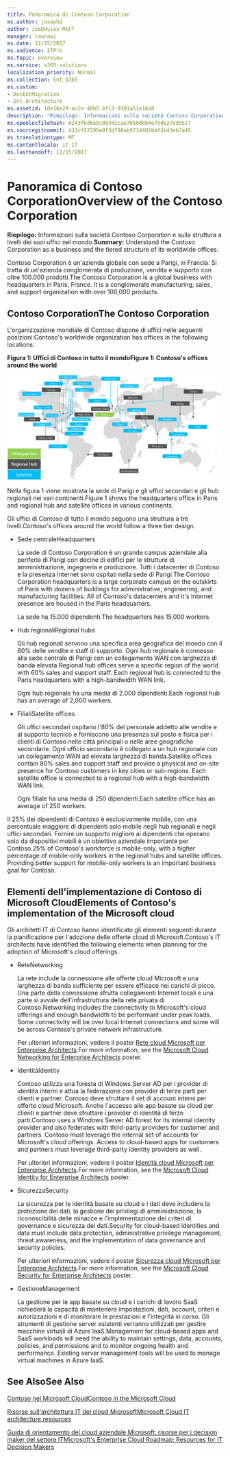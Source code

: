 ```yaml
---
title: Panoramica di Contoso Corporation
ms.author: josephd
author: JoeDavies-MSFT
manager: laurawi
ms.date: 12/15/2017
ms.audience: ITPro
ms.topic: overview
ms.service: o365-solutions
localization_priority: Normal
ms.collection: Ent_O365
ms.custom:
- DecEntMigration
- Ent_Architecture
ms.assetid: 1de16e29-ac2e-40b5-bf13-9301a51e16a8
description: "Riepilogo: Informazioni sulla società Contoso Corporation e sulla struttura a livelli dei suoi uffici nel mondo."
ms.openlocfilehash: 6243f6d6e5c08342cae7650d0b4e75de27ed3527
ms.sourcegitcommit: d31cf57295e8f3d798ab971d405baf3bd3eb7a45
ms.translationtype: MT
ms.contentlocale: it-IT
ms.lasthandoff: 12/15/2017
---
```

# <a name="overview-of-the-contoso-corporation"></a><span data-ttu-id="c55b4-103">Panoramica di Contoso Corporation</span><span class="sxs-lookup"><span data-stu-id="c55b4-103">Overview of the Contoso Corporation</span></span>

 <span data-ttu-id="c55b4-104">**Riepilogo:** Informazioni sulla società Contoso Corporation e sulla struttura a livelli dei suoi uffici nel mondo.</span><span class="sxs-lookup"><span data-stu-id="c55b4-104">**Summary:** Understand the Contoso Corporation as a business and the tiered structure of its worldwide offices.</span></span>
  
<span data-ttu-id="c55b4-p101">Contoso Corporation è un'azienda globale con sede a Parigi, in Francia. Si tratta di un'azienda conglomerata di produzione, vendita e supporto con oltre 100.000 prodotti.</span><span class="sxs-lookup"><span data-stu-id="c55b4-p101">The Contoso Corporation is a global business with headquarters in Paris, France. It is a conglomerate manufacturing, sales, and support organization with over 100,000 products.</span></span> 
  
## <a name="the-contoso-corporation"></a><span data-ttu-id="c55b4-107">Contoso Corporation</span><span class="sxs-lookup"><span data-stu-id="c55b4-107">The Contoso Corporation</span></span>

<span data-ttu-id="c55b4-108">L'organizzazione mondiale di Contoso dispone di uffici nelle seguenti posizioni:</span><span class="sxs-lookup"><span data-stu-id="c55b4-108">Contoso's worldwide organization has offices in the following locations:</span></span>
  
<span data-ttu-id="c55b4-109">**Figura 1: Uffici di Contoso in tutto il mondo**</span><span class="sxs-lookup"><span data-stu-id="c55b4-109">**Figure 1: Contoso's offices around the world**</span></span>

![Sedi di Contoso Corporation nel mondo](images/Contoso_Poster/Contoso_WW_Org.png)

  
<span data-ttu-id="c55b4-111">Nella figura 1 viene mostrata la sede di Parigi e gli uffici secondari e gli hub regionali nei vari continenti.</span><span class="sxs-lookup"><span data-stu-id="c55b4-111">Figure 1 shows the headquarters office in Paris and regional hub and satellite offices in various continents.</span></span>
  
<span data-ttu-id="c55b4-112">Gli uffici di Contoso di tutto il mondo seguono una struttura a tre livelli.</span><span class="sxs-lookup"><span data-stu-id="c55b4-112">Contoso's offices around the world follow a three tier design.</span></span>
  
- <span data-ttu-id="c55b4-113">Sede centrale</span><span class="sxs-lookup"><span data-stu-id="c55b4-113">Headquarters</span></span>
    
    <span data-ttu-id="c55b4-p102">La sede di Contoso Corporation è un grande campus aziendale alla periferia di Parigi con decine di edifici per le strutture di amministrazione, ingegneria e produzione. Tutti i datacenter di Contoso e la presenza Internet sono ospitati nella sede di Parigi.</span><span class="sxs-lookup"><span data-stu-id="c55b4-p102">The Contoso Corporation headquarters is a large corporate campus on the outskirts of Paris with dozens of buildings for administrative, engineering, and manufacturing facilities. All of Contoso's datacenters and it's Internet presence are housed in the Paris headquarters.</span></span>
    
    <span data-ttu-id="c55b4-116">La sede ha 15.000 dipendenti.</span><span class="sxs-lookup"><span data-stu-id="c55b4-116">The headquarters has 15,000 workers.</span></span>
    
- <span data-ttu-id="c55b4-117">Hub regionali</span><span class="sxs-lookup"><span data-stu-id="c55b4-117">Regional hubs</span></span>
    
    <span data-ttu-id="c55b4-p103">Gli hub regionali servono una specifica area geografica del mondo con il 60% delle vendite e staff di supporto. Ogni hub regionale è connesso alla sede centrale di Parigi con un collegamento WAN con larghezza di banda elevata.</span><span class="sxs-lookup"><span data-stu-id="c55b4-p103">Regional hub offices serve a specific region of the world with 60% sales and support staff. Each regional hub is connected to the Paris headquarters with a high-bandwidth WAN link.</span></span> 
    
    <span data-ttu-id="c55b4-120">Ogni hub regionale ha una media di 2.000 dipendenti.</span><span class="sxs-lookup"><span data-stu-id="c55b4-120">Each regional hub has an average of 2,000 workers.</span></span>
    
- <span data-ttu-id="c55b4-121">Filiali</span><span class="sxs-lookup"><span data-stu-id="c55b4-121">Satellite offices</span></span>
    
    <span data-ttu-id="c55b4-p104">Gli uffici secondari ospitano l'80% del personale addetto alle vendite e al supporto tecnico e forniscono una presenza sul posto e fisica per i clienti di Contoso nelle città principali o nelle aree geografiche secondarie. Ogni ufficio secondario è collegato a un hub regionale con un collegamento WAN ad elevata larghezza di banda.</span><span class="sxs-lookup"><span data-stu-id="c55b4-p104">Satellite offices contain 80% sales and support staff and provide a physical and on-site presence for Contoso customers in key cities or sub-regions. Each satellite office is connected to a regional hub with a high-bandwidth WAN link.</span></span>
    
    <span data-ttu-id="c55b4-124">Ogni filiale ha una media di 250 dipendenti.</span><span class="sxs-lookup"><span data-stu-id="c55b4-124">Each satellite office has an average of 250 workers.</span></span>
    
<span data-ttu-id="c55b4-p105">Il 25% dei dipendenti di Contoso è esclusivamente mobile, con una percentuale maggiore di dipendenti solo mobile negli hub regionali e negli uffici secondari. Fornire un supporto migliore ai dipendenti che operano solo da dispositivi mobili è un obiettivo aziendale importante per Contoso.</span><span class="sxs-lookup"><span data-stu-id="c55b4-p105">25% of Contoso's workforce is mobile-only, with a higher percentage of mobile-only workers in the regional hubs and satellite offices. Providing better support for mobile-only workers is an important business goal for Contoso.</span></span>
  
## <a name="elements-of-contosos-implementation-of-the-microsoft-cloud"></a><span data-ttu-id="c55b4-127">Elementi dell'implementazione di Contoso di Microsoft Cloud</span><span class="sxs-lookup"><span data-stu-id="c55b4-127">Elements of Contoso's implementation of the Microsoft cloud</span></span>

<span data-ttu-id="c55b4-128">Gli architetti IT di Contoso hanno identificato gli elementi seguenti durante la pianificazione per l'adozione delle offerte cloud di Microsoft.</span><span class="sxs-lookup"><span data-stu-id="c55b4-128">Contoso's IT architects have identified the following elements when planning for the adoption of Microsoft's cloud offerings.</span></span>
  
- <span data-ttu-id="c55b4-129">Rete</span><span class="sxs-lookup"><span data-stu-id="c55b4-129">Networking</span></span>
    
    <span data-ttu-id="c55b4-p106">La rete include la connessione alle offerte cloud Microsoft e una larghezza di banda sufficiente per essere efficace nei carichi di picco. Una parte della connessione sfrutta collegamenti Internet locali e una parte si avvale dell'infrastruttura della rete privata di Contoso.</span><span class="sxs-lookup"><span data-stu-id="c55b4-p106">Networking includes the connectivity to Microsoft's cloud offerings and enough bandwidth to be performant under peak loads. Some connectivity will be over local Internet connections and some will be across Contoso's private network infrastructure.</span></span>
    
    <span data-ttu-id="c55b4-132">Per ulteriori informazioni, vedere il poster [Rete cloud Microsoft per Enterprise Architects](microsoft-cloud-networking-for-enterprise-architects.md).</span><span class="sxs-lookup"><span data-stu-id="c55b4-132">For more information, see the [Microsoft Cloud Networking for Enterprise Architects](microsoft-cloud-networking-for-enterprise-architects.md) poster.</span></span>
   
- <span data-ttu-id="c55b4-133">Identità</span><span class="sxs-lookup"><span data-stu-id="c55b4-133">Identity</span></span>
    
    <span data-ttu-id="c55b4-p107">Contoso utilizza una foresta di Windows Server AD per i provider di identità interni e attua la federazione con provider di terze parti per clienti e partner. Contoso deve sfruttare il set di account interni per offerte cloud Microsoft. Anche l'accesso alle app basate su cloud per clienti e partner deve sfruttare i provider di identità di terze parti.</span><span class="sxs-lookup"><span data-stu-id="c55b4-p107">Contoso uses a Windows Server AD forest for its internal identity provider and also federates with third-party providers for customer and partners. Contoso must leverage the internal set of accounts for Microsoft's cloud offerings. Access to cloud-based apps for customers and partners must leverage third-party identity providers as well.</span></span>
    
    <span data-ttu-id="c55b4-137">Per ulteriori informazioni, vedere il poster [Identità cloud Microsoft per Enterprise Architects](microsoft-cloud-identity-for-enterprise-architects.md).</span><span class="sxs-lookup"><span data-stu-id="c55b4-137">For more information, see the [Microsoft Cloud Identity for Enterprise Architects](microsoft-cloud-identity-for-enterprise-architects.md) poster.</span></span>
    
- <span data-ttu-id="c55b4-138">Sicurezza</span><span class="sxs-lookup"><span data-stu-id="c55b4-138">Security</span></span>
    
    <span data-ttu-id="c55b4-139">La sicurezza per le identità basate su cloud e i dati deve includere la protezione dei dati, la gestione dei privilegi di amministrazione, la riconoscibilità delle minacce e l'implementazione dei criteri di governance e sicurezza dei dati.</span><span class="sxs-lookup"><span data-stu-id="c55b4-139">Security for cloud-based identities and data must include data protection, administrative privilege management, threat awareness, and the implementation of data governance and security policies.</span></span>
    
    <span data-ttu-id="c55b4-140">Per ulteriori informazioni, vedere il poster [Sicurezza cloud Microsoft per Enterprise Architects](http://aka.ms/cloudarchsecurity).</span><span class="sxs-lookup"><span data-stu-id="c55b4-140">For more information, see the [Microsoft Cloud Security for Enterprise Architects](http://aka.ms/cloudarchsecurity) poster.</span></span>
    
- <span data-ttu-id="c55b4-141">Gestione</span><span class="sxs-lookup"><span data-stu-id="c55b4-141">Management</span></span>
    
    <span data-ttu-id="c55b4-p108">La gestione per le app basate su cloud e i carichi di lavoro SaaS richiederà la capacità di mantenere impostazioni, dati, account, criteri e autorizzazioni e di monitorare le prestazioni e l'integrità in corso. Gli strumenti di gestione server esistenti verranno utilizzati per gestire macchine virtuali di Azure IaaS.</span><span class="sxs-lookup"><span data-stu-id="c55b4-p108">Management for cloud-based apps and SaaS workloads will need the ability to maintain settings, data, accounts, policies, and permissions and to monitor ongoing health and performance. Existing server management tools will be used to manage virtual machines in Azure IaaS.</span></span>
    
## <a name="see-also"></a><span data-ttu-id="c55b4-144">See Also</span><span class="sxs-lookup"><span data-stu-id="c55b4-144">See Also</span></span>

[<span data-ttu-id="c55b4-145">Contoso nel Microsoft Cloud</span><span class="sxs-lookup"><span data-stu-id="c55b4-145">Contoso in the Microsoft Cloud</span></span>](contoso-in-the-microsoft-cloud.md)
  
[<span data-ttu-id="c55b4-146">Risorse sull'architettura IT del cloud Microsoft</span><span class="sxs-lookup"><span data-stu-id="c55b4-146">Microsoft Cloud IT architecture resources</span></span>](microsoft-cloud-it-architecture-resources.md)

[<span data-ttu-id="c55b4-147">Guida di orientamento del cloud aziendale Microsoft: risorse per i decision maker del settore IT</span><span class="sxs-lookup"><span data-stu-id="c55b4-147">Microsoft's Enterprise Cloud Roadmap: Resources for IT Decision Makers</span></span>](https://sway.com/FJ2xsyWtkJc2taRD)
 


